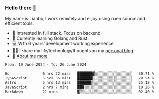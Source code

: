 ### Hello there 👋

My name is Lianbo, I work remotely and enjoy using open source and efficient tools.

- 🔭 Interested in full stack. Focus on backend.
- 🌱 Currently learning Golang and Rust.
- 💻 With 6 years' development working experience.
- ✍🏻 I share my life/technology/thoughts on my [personal blog](https://godruoyi.com).
- 👒 [About me more](https://godruoyi.com/posts/about-godruoyi).

<!--START_SECTION:waka-->

```txt
From: 19 June 2024 - To: 26 June 2024

Go               6 hrs 22 mins   ███████▓░░░░░░░░░░░░░░░░░   30.71 %
TypeScript       5 hrs 55 mins   ███████░░░░░░░░░░░░░░░░░░   28.54 %
Astro            5 hrs 13 mins   ██████▒░░░░░░░░░░░░░░░░░░   25.18 %
JavaScript       2 hrs 7 mins    ██▓░░░░░░░░░░░░░░░░░░░░░░   10.26 %
Markdown         29 mins         ▓░░░░░░░░░░░░░░░░░░░░░░░░   02.40 %
```

<!--END_SECTION:waka-->
